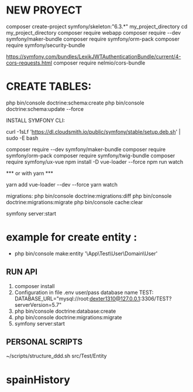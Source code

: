 

#   NEW PROYECT
composer create-project symfony/skeleton:"6.3.*" my_project_directory
cd my_project_directory
composer require webapp
composer require --dev symfony/maker-bundle
composer require symfony/orm-pack
composer require symfony/security-bundle

https://symfony.com/bundles/LexikJWTAuthenticationBundle/current/4-cors-requests.html
composer require nelmio/cors-bundle


# CREATE TABLES:


php bin/console doctrine:schema:create
php bin/console doctrine:schema:update --force

INSTALL SYMFONY CLI:

curl -1sLf 'https://dl.cloudsmith.io/public/symfony/stable/setup.deb.sh' | sudo -E bash




composer require --dev symfony/maker-bundle
composer require symfony/orm-pack
composer require symfony/twig-bundle
composer require symfony/ux-vue
npm install -D vue-loader --force
npm run watch

*** or with yarn ***

yarn add vue-loader --dev --force
yarn watch


migrations:
php bin/console doctrine:migrations:diff
php bin/console doctrine:migrations:migrate
php bin/console cache:clear


symfony server:start

# example for create entity :

*   php bin/console make:entity '\App\Test\User\Domain\User'

## RUN API

1. composer install
2. Configuration in file .env user/pass database name TEST: DATABASE_URL="mysql://root:dexter1310@127.0.0.1:3306/TEST?serverVersion=5.7"
3. php bin/console doctrine:database:create
4. php bin/console doctrine:migrations:migrate
5. symfony server:start


## PERSONAL SCRIPTS

~/scripts/structure_ddd.sh src/Test/Entity


# spainHistory

